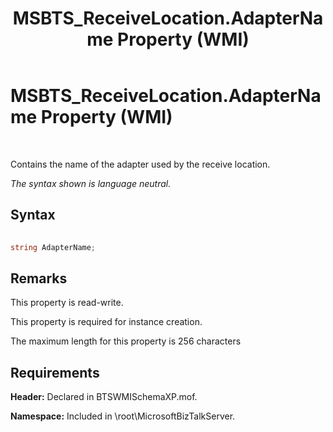 ﻿---
title: MSBTS_ReceiveLocation.AdapterName Property (WMI)
TOCTitle: MSBTS_ReceiveLocation.AdapterName Property (WMI)
ms:assetid: f0571f9c-f8bd-4e3a-b4e2-ed60ca6119c9
ms:mtpsurl: https://msdn.microsoft.com/library/Aa561840(v=BTS.80)
ms:contentKeyID: 51533322
ms.date: 08/30/2017
mtps_version: v=BTS.80
---

# MSBTS\_ReceiveLocation.AdapterName Property (WMI)

 

Contains the name of the adapter used by the receive location.

*The syntax shown is language neutral.*

## Syntax

```C#
  
string AdapterName;  
```

## Remarks

This property is read-write.

This property is required for instance creation.

The maximum length for this property is 256 characters

## Requirements

**Header:** Declared in BTSWMISchemaXP.mof.

**Namespace:** Included in \\root\\MicrosoftBizTalkServer.

